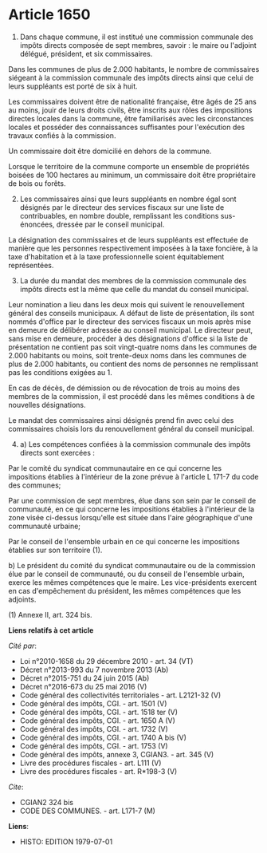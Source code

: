 # Article 1650

1. Dans chaque commune, il est institué une commission communale des impôts directs composée de sept membres, savoir : le
maire ou l'adjoint délégué, président, et six commissaires.

Dans les communes de plus de 2.000 habitants, le nombre de commissaires siégeant à la commission communale des impôts directs
ainsi que celui de leurs suppléants est porté de six à huit.

Les commissaires doivent être de nationalité française, être âgés de 25 ans au moins, jouir de leurs droits civils, être
inscrits aux rôles des impositions directes locales dans la commune, être familiarisés avec les circonstances locales et
posséder des connaissances suffisantes pour l'exécution des travaux confiés à la commission.

Un commissaire doit être domicilié en dehors de la commune.

Lorsque le territoire de la commune comporte un ensemble de propriétés boisées de 100 hectares au minimum, un commissaire
doit être propriétaire de bois ou forêts.

2. Les commissaires ainsi que leurs suppléants en nombre égal sont désignés par le directeur des services fiscaux sur une
liste de contribuables, en nombre double, remplissant les conditions sus-énoncées, dressée par le conseil municipal.

La désignation des commissaires et de leurs suppléants est effectuée de manière que les personnes respectivement imposées à
la taxe foncière, à la taxe d'habitation et à la taxe professionnelle soient équitablement représentées.

3. La durée du mandat des membres de la commission communale des impôts directs est la même que celle du mandat du conseil
municipal.

Leur nomination a lieu dans les deux mois qui suivent le renouvellement général des conseils municipaux. A défaut de liste de
présentation, ils sont nommés d'office par le directeur des services fiscaux un mois après mise en demeure de délibérer
adressée au conseil municipal. Le directeur peut, sans mise en demeure, procéder à des désignations d'office si la liste de
présentation ne contient pas soit vingt-quatre noms dans les communes de 2.000 habitants ou moins, soit trente-deux noms dans
les communes de plus de 2.000 habitants, ou contient des noms de personnes ne remplissant pas les conditions exigées au 1.

En cas de décès, de démission ou de révocation de trois au moins des membres de la commission, il est procédé dans les mêmes
conditions à de nouvelles désignations.

Le mandat des commissaires ainsi désignés prend fin avec celui des commissaires choisis lors du renouvellement général du
conseil municipal.

4. a) Les compétences confiées à la commission communale des impôts directs sont exercées :

Par le comité du syndicat communautaire en ce qui concerne les impositions établies à l'intérieur de la zone prévue à
l'article L 171-7 du code des communes;

Par une commission de sept membres, élue dans son sein par le conseil de communauté, en ce qui concerne les impositions
établies à l'intérieur de la zone visée ci-dessus lorsqu'elle est située dans l'aire géographique d'une communauté urbaine;

Par le conseil de l'ensemble urbain en ce qui concerne les impositions établies sur son territoire (1).

b) Le président du comité du syndicat communautaire ou de la commission élue par le conseil de communauté, ou du conseil de
l'ensemble urbain, exerce les mêmes compétences que le maire. Les vice-présidents exercent en cas d'empêchement du président,
les mêmes compétences que les adjoints.

(1) Annexe II, art. 324 bis.

**Liens relatifs à cet article**

_Cité par_:

  - Loi n°2010-1658 du 29 décembre 2010 - art. 34 (VT)
  - Décret n°2013-993 du 7 novembre 2013 (Ab)
  - Décret n°2015-751 du 24 juin 2015 (Ab)
  - Décret n°2016-673 du 25 mai 2016 (V)
  - Code général des collectivités territoriales - art. L2121-32 (V)
  - Code général des impôts, CGI. - art. 1501 (V)
  - Code général des impôts, CGI. - art. 1518 ter (V)
  - Code général des impôts, CGI. - art. 1650 A (V)
  - Code général des impôts, CGI. - art. 1732 (V)
  - Code général des impôts, CGI. - art. 1740 A bis (V)
  - Code général des impôts, CGI. - art. 1753 (V)
  - Code général des impôts, annexe 3, CGIAN3. - art. 345 (V)
  - Livre des procédures fiscales - art. L111 (V)
  - Livre des procédures fiscales - art. R*198-3 (V)

_Cite_:

  - CGIAN2 324 bis
  - CODE DES COMMUNES. - art. L171-7 (M)

**Liens**:

  - HISTO: EDITION 1979-07-01
